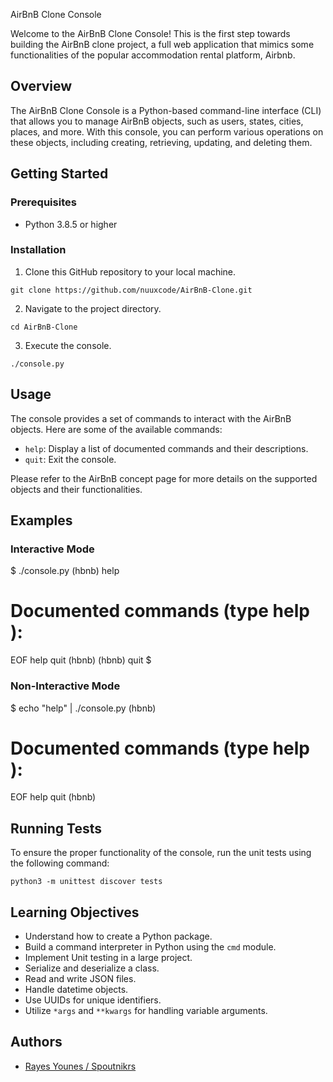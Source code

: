 AirBnB Clone Console

Welcome to the AirBnB Clone Console! This is the first step towards building the AirBnB clone project, a full web application that mimics some functionalities of the popular accommodation rental platform, Airbnb.

## Overview

The AirBnB Clone Console is a Python-based command-line interface (CLI) that allows you to manage AirBnB objects, such as users, states, cities, places, and more. With this console, you can perform various operations on these objects, including creating, retrieving, updating, and deleting them.

## Getting Started

### Prerequisites

-   Python 3.8.5 or higher

### Installation

1.  Clone this GitHub repository to your local machine.

`git clone https://github.com/nuuxcode/AirBnB-Clone.git` 

2.  Navigate to the project directory.

`cd AirBnB-Clone` 

3.  Execute the console.

`./console.py` 

## Usage

The console provides a set of commands to interact with the AirBnB objects. Here are some of the available commands:

-   `help`: Display a list of documented commands and their descriptions.
-   `quit`: Exit the console.

Please refer to the AirBnB concept page for more details on the supported objects and their functionalities.

## Examples

### Interactive Mode

$ ./console.py
(hbnb) help

Documented commands (type help <topic>):
========================================
EOF  help  quit
(hbnb)
(hbnb) quit
$

### Non-Interactive Mode

$ echo "help" | ./console.py
(hbnb)

Documented commands (type help <topic>):
========================================
EOF  help  quit
(hbnb)

## Running Tests

To ensure the proper functionality of the console, run the unit tests using the following command:

`python3 -m unittest discover tests` 

## Learning Objectives

-   Understand how to create a Python package.
-   Build a command interpreter in Python using the `cmd` module.
-   Implement Unit testing in a large project.
-   Serialize and deserialize a class.
-   Read and write JSON files.
-   Handle datetime objects.
-   Use UUIDs for unique identifiers.
-   Utilize `*args` and `**kwargs` for handling variable arguments.

## Authors

-   [Rayes Younes / Spoutnikrs](https://github.com/rayesyounes)
